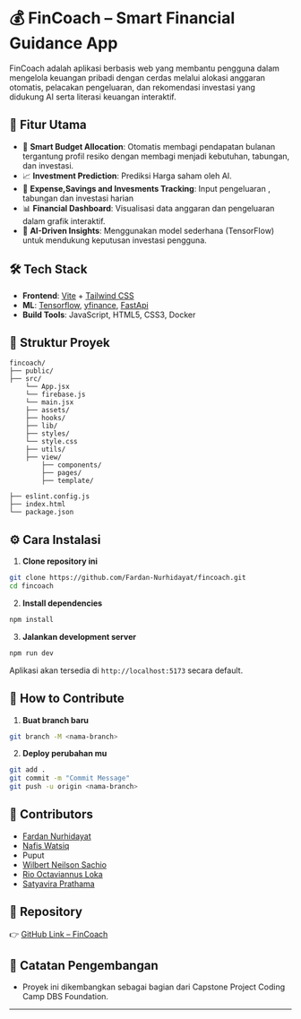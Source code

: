 # 💰 FinCoach – Smart Financial Guidance App

FinCoach adalah aplikasi berbasis web yang membantu pengguna dalam mengelola keuangan pribadi dengan cerdas melalui alokasi anggaran otomatis, pelacakan pengeluaran, dan rekomendasi investasi yang didukung AI serta literasi keuangan interaktif.

## 🚀 Fitur Utama

- 🔢 **Smart Budget Allocation**: Otomatis membagi pendapatan bulanan tergantung profil resiko dengan membagi menjadi kebutuhan, tabungan, dan investasi.
- 📈 **Investment Prediction**: Prediksi Harga saham oleh AI.
- 🧮 **Expense,Savings and Invesments Tracking**: Input pengeluaran , tabungan dan investasi harian
- 📊 **Financial Dashboard**: Visualisasi data anggaran dan pengeluaran dalam grafik interaktif.
- 🧠 **AI-Driven Insights**: Menggunakan model sederhana (TensorFlow) untuk mendukung keputusan investasi pengguna.

## 🛠️ Tech Stack

- **Frontend**: [Vite](https://vitejs.dev/) + [Tailwind CSS](https://tailwindcss.com/)
- **ML**: [Tensorflow](https://www.tensorflow.org/), [yfinance](https://ranaroussi.github.io/yfinance/), [FastApi](https://fastapi.tiangolo.com/)
- **Build Tools**: JavaScript, HTML5, CSS3, Docker

## 📂 Struktur Proyek

```
fincoach/
├── public/
├── src/
    └── App.jsx
    └── firebase.js
    └── main.jsx
    ├── assets/
    ├── hooks/
    ├── lib/
    ├── styles/
    └── style.css
    ├── utils/
    ├── view/
        ├── components/
        ├── pages/
        ├── template/

├── eslint.config.js
├── index.html
└── package.json
```

## ⚙️ Cara Instalasi

1. **Clone repository ini**

```bash
git clone https://github.com/Fardan-Nurhidayat/fincoach.git
cd fincoach
```

2. **Install dependencies**

```bash
npm install
```

3. **Jalankan development server**

```bash
npm run dev
```

Aplikasi akan tersedia di `http://localhost:5173` secara default.

## 🤝 How to Contribute

1. **Buat branch baru**

```bash
git branch -M <nama-branch>
```

2. **Deploy perubahan mu**

```bash
git add .
git commit -m "Commit Message"
git push -u origin <nama-branch>
```

## 👥 Contributors

- [Fardan Nurhidayat](https://github.com/Fardan-Nurhidayat)
- [Nafis Watsiq](https://github.com/nafiswatsiq)
- Puput
- [Wilbert Neilson Sachio](https://github.com/WilbertNeilsonSachio)
- [Rio Octaviannus Loka](https://github.com/RioOctaviannusLoka)
- [Satyavira Prathama](https://github.com/Satyavira)

## 🔗 Repository

👉 [GitHub Link – FinCoach](https://github.com/Fardan-Nurhidayat/fincoach)

## 📌 Catatan Pengembangan

- Proyek ini dikembangkan sebagai bagian dari Capstone Project Coding Camp DBS Foundation.

---

